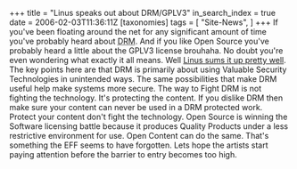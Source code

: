 +++
title = "Linus speaks out about DRM/GPLV3"
in_search_index = true
date = 2006-02-03T11:36:11Z
[taxonomies]
tags = [
"Site-News",
]
+++
If you've been floating around the net for any significant amount of time you've probably heard about <abbr title="Digital Rights Management">DRM</abbr>. And if you like Open Source you've probably heard a little about the GPLV3 license brouhaha. No doubt you're even wondering what exactly it all means. Well <a href="http://trends.newsforge.com/article.pl?sid=06/02/02/1636216">Linus sums it up pretty well</a>. The key points here are that DRM is primarily about using Valuable Security Technologies in unintended ways. The same possibilities that make DRM useful help make systems more secure. The way to Fight DRM is not fighting the technology. It's protecting the content. If you dislike DRM then make sure your content can never be used in a DRM protected work. Protect your content don't fight the technology. Open Source is winning the Software licensing battle because it produces Quality Products under a less restrictive environment for use. Open Content can do the same. That's something the EFF seems to have forgotten. Lets hope the artists start paying attention before the barrier to entry becomes too high.
